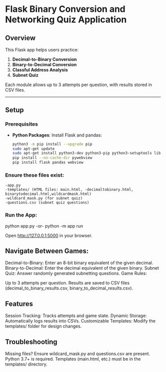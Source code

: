# Flask Binary Conversion and Networking Quiz Application

## Overview
This Flask app helps users practice:
1. **Decimal-to-Binary Conversion**
2. **Binary-to-Decimal Conversion**
3. **Classful Address Analysis**
4. **Subnet Quiz**

Each module allows up to 3 attempts per question, with results stored in CSV files.

---

## Setup

### Prerequisites
- **Python Packages**: Install Flask and pandas:
  ```bash
  python3 -m pip install --upgrade pip
  sudo apt-get update
  sudo apt-get install python3-dev python3-pip python3-setuptools libgtk-3-dev webkit2gtk-4.0-dev
  pip install --no-cache-dir pywebview
  pip install flask pandas webview

### Ensure these files exist:
    -app.py
    -templates/ (HTML files: main.html, -decimaltobinary.html, binarytodecimal.html,wildcardmask.html)
    -wildcard_mask.py (for subnet quiz)
    -questions.csv (subnet quiz questions)

### Run the App:

python app.py -or- python -m app run

Open http://127.0.0.1:5000 in your browser.


## Navigate Between Games:

Decimal-to-Binary: Enter an 8-bit binary equivalent of the given decimal.
Binary-to-Decimal: Enter the decimal equivalent of the given binary.
Subnet Quiz: Answer randomly generated subnetting questions.
Game Rules:

Up to 3 attempts per question.
Results are saved to CSV files (decimal_to_binary_results.csv, binary_to_decimal_results.csv).

## Features
Session Tracking: Tracks attempts and game state.
Dynamic Storage: Automatically logs results into CSVs.
Customizable Templates: Modify the templates/ folder for design changes.

## Troubleshooting
Missing files? Ensure wildcard_mask.py and questions.csv are present.
Python 3.7+ is required.
Templates (main.html, etc.) must be in the templates/ directory.

